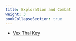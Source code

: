 ```yaml
---
title: Exploration and Combat
weight: 3
bookCollapseSection: true
---
```


- [Vex Thal Key](vt-key.md)